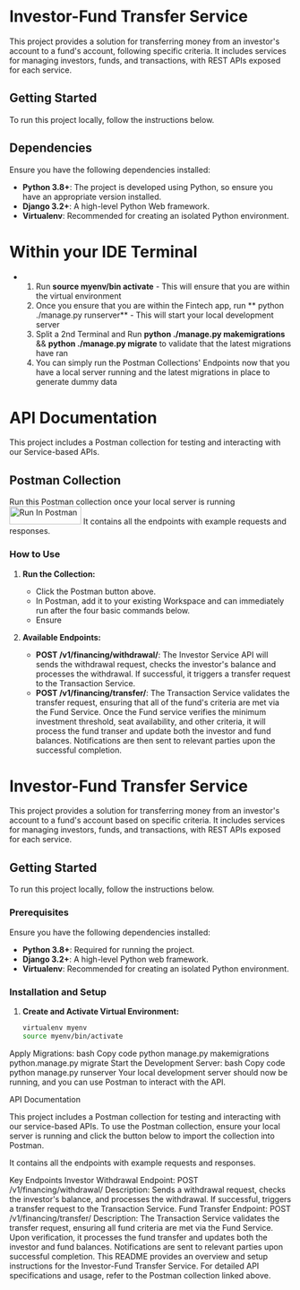 # Investor-Fund Transfer Service

This project provides a solution for transferring money from an investor's account to a fund's account, following specific criteria. It includes services for managing investors, funds, and transactions, with REST APIs exposed for each service.


## Getting Started

To run this project locally, follow the instructions below.

## Dependencies

Ensure you have the following dependencies installed:

- **Python 3.8+**: The project is developed using Python, so ensure you have an appropriate version installed.
- **Django 3.2+**: A high-level Python Web framework.
- **Virtualenv**: Recommended for creating an isolated Python environment.

# Within your IDE Terminal
- 1. Run **source myenv/bin activate** - This will ensure that you are within the virtual environment
  2. Once you ensure that you are within the Fintech app, run ** python ./manage.py runserver** - This will start your local development server
  3. Split a 2nd Terminal and Run **python ./manage.py makemigrations** && **python ./manage.py migrate** to validate that the latest migrations have ran
  4. You can simply run the Postman Collections' Endpoints now that you have a local server running and the latest migrations in place to generate dummy data

# API Documentation

This project includes a Postman collection for testing and interacting with our Service-based APIs.

## Postman Collection

Run this Postman collection once your local server is running [<img src="https://run.pstmn.io/button.svg" alt="Run In Postman" style="width: 128px; height: 32px;">](https://app.getpostman.com/run-collection/19779588-a4357600-f859-4daf-8716-3f16a5556418?action=collection%2Ffork&source=rip_markdown&collection-url=entityId%3D19779588-a4357600-f859-4daf-8716-3f16a5556418%26entityType%3Dcollection%26workspaceId%3D27296c38-f34b-4fd1-8892-8000a4758b24)
It contains all the endpoints with example requests and responses.

### How to Use

1. **Run the Collection:** 
   - Click the Postman button above.
   - In Postman, add it to your existing Workspace and can immediately run after the four basic commands below.
   - Ensure 

2. **Available Endpoints:**
   - **POST /v1/financing/withdrawal/**: The Investor Service API will sends the withdrawal request, checks the investor's balance and processes the withdrawal. If successful, it triggers a transfer request to the Transaction Service.
   - **POST /v1/financing/transfer/**: The Transaction Service validates the transfer request, ensuring that all of the fund's criteria are met via the Fund Service. Once the Fund service verifies the minimum investment threshold, seat availability, and other criteria, it will process the fund transer and update both the investor and fund balances. Notifications are then sent to relevant parties upon the successful completion.





# Investor-Fund Transfer Service

This project provides a solution for transferring money from an investor's account to a fund's account based on specific criteria. It includes services for managing investors, funds, and transactions, with REST APIs exposed for each service.

## Getting Started

To run this project locally, follow the instructions below.

### Prerequisites

Ensure you have the following dependencies installed:

- **Python 3.8+**: Required for running the project.
- **Django 3.2+**: A high-level Python web framework.
- **Virtualenv**: Recommended for creating an isolated Python environment.

### Installation and Setup

1. **Create and Activate Virtual Environment:**
   ```bash
   virtualenv myenv
   source myenv/bin/activate


Apply Migrations:
bash
Copy code
python manage.py makemigrations
python.manage.py migrate
Start the Development Server:
bash
Copy code
python manage.py runserver
Your local development server should now be running, and you can use Postman to interact with the API.

API Documentation

This project includes a Postman collection for testing and interacting with our service-based APIs. To use the Postman collection, ensure your local server is running and click the button below to import the collection into Postman.



It contains all the endpoints with example requests and responses.

Key Endpoints
Investor Withdrawal
Endpoint: POST /v1/financing/withdrawal/
Description: Sends a withdrawal request, checks the investor's balance, and processes the withdrawal. If successful, triggers a transfer request to the Transaction Service.
Fund Transfer
Endpoint: POST /v1/financing/transfer/
Description: The Transaction Service validates the transfer request, ensuring all fund criteria are met via the Fund Service. Upon verification, it processes the fund transfer and updates both the investor and fund balances. Notifications are sent to relevant parties upon successful completion.
This README provides an overview and setup instructions for the Investor-Fund Transfer Service. For detailed API specifications and usage, refer to the Postman collection linked above.





